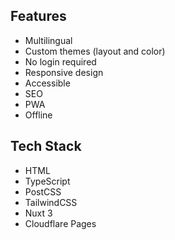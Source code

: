 ## Features
- Multilingual
- Custom themes (layout and color)
- No login required
- Responsive design
- Accessible
- SEO
- PWA
- Offline

## Tech Stack
- HTML
- TypeScript
- PostCSS
- TailwindCSS
- Nuxt 3
- Cloudflare Pages
